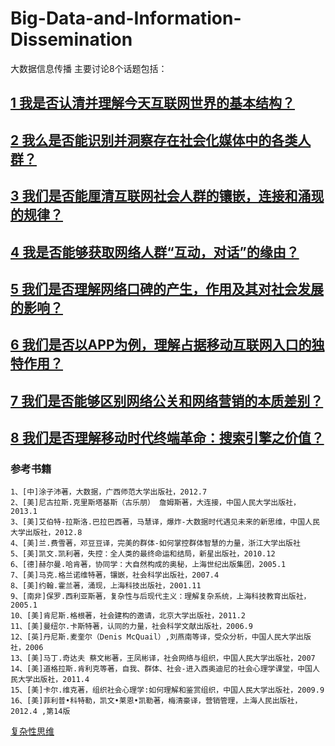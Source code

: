 # Big-Data-and-Information-Dissemination
  大数据信息传播
  主要讨论8个话题包括：
  
## [1 我是否认清并理解今天互联网世界的基本结构？](https://github.com/gitgitcode/Big-Data-and-Information-Dissemination/blob/master/%E6%88%91%E6%98%AF%E5%90%A6%E8%AE%A4%E6%B8%85%E5%B9%B6%E7%90%86%E8%A7%A3%E4%BB%8A%E5%A4%A9%E4%BA%92%E8%81%94%E7%BD%91%E4%B8%96%E7%95%8C%E7%9A%84%E5%9F%BA%E6%9C%AC%E7%BB%93%E6%9E%84.md)
## [2 我么是否能识别并洞察存在社会化媒体中的各类人群？](https://github.com/gitgitcode/Big-Data-and-Information-Dissemination/blob/master/%E8%AF%9D%E9%A2%982%E6%88%91%E4%B9%88%E6%98%AF%E5%90%A6%E8%83%BD%E8%AF%86%E5%88%AB%E5%B9%B6%E6%B4%9E%E5%AF%9F%E5%AD%98%E5%9C%A8%E7%A4%BE%E4%BC%9A%E5%8C%96%E5%AA%92%E4%BD%93%E4%B8%AD%E7%9A%84%E5%90%84%E7%B1%BB%E4%BA%BA%E7%BE%A4.md)
## [3 我们是否能厘清互联网社会人群的镶嵌，连接和涌现的规律？](https://github.com/gitgitcode/Big-Data-and-Information-Dissemination/blob/master/3%E6%88%91%E4%BB%AC%E6%98%AF%E5%90%A6%E8%83%BD%E5%8E%98%E6%B8%85%E4%BA%92%E8%81%94%E7%BD%91%E7%A4%BE%E4%BC%9A%E4%BA%BA%E7%BE%A4%E7%9A%84%E9%95%B6%E5%B5%8C%EF%BC%8C%E8%BF%9E%E6%8E%A5%E5%92%8C%E6%B6%8C%E7%8E%B0%E7%9A%84%E8%A7%84%E5%BE%8B.md)
## [4 我是否能够获取网络人群“互动，对话”的缘由？](https://github.com/gitgitcode/Big-Data-and-Information-Dissemination/blob/master/3%E6%88%91%E4%BB%AC%E6%98%AF%E5%90%A6%E8%83%BD%E5%8E%98%E6%B8%85%E4%BA%92%E8%81%94%E7%BD%91%E7%A4%BE%E4%BC%9A%E4%BA%BA%E7%BE%A4%E7%9A%84%E9%95%B6%E5%B5%8C%EF%BC%8C%E8%BF%9E%E6%8E%A5%E5%92%8C%E6%B6%8C%E7%8E%B0%E7%9A%84%E8%A7%84%E5%BE%8B.md)
## [5 我们是否理解网络口碑的产生，作用及其对社会发展的影响？]()
## [6 我们是否以APP为例，理解占据移动互联网入口的独特作用？]()
## [7 我们是否能够区别网络公关和网络营销的本质差别？]()
## [8 我们是否理解移动时代终端革命：搜索引擎之价值？]()

### 参考书籍
```
1、[中]涂子沛著，大数据，广西师范大学出版社，2012.7
2、[美]尼古拉斯.克里斯塔基斯（古乐朋） 詹姆斯著，大连接，中国人民大学出版社，2013.1
3、[美]艾伯特-拉斯洛.巴拉巴西著，马慧译，爆炸-大数据时代遇见未来的新思维，中国人民大学出版社，2012.8
4、[美]兰.费雪著，邓豆豆译，完美的群体-如何掌控群体智慧的力量，浙江大学出版社
5、[美]凯文.凯利著，失控：全人类的最终命运和结局，新星出版社，2010.12
6、[德]赫尔曼.哈肯著，协同学：大自然构成的奥秘，上海世纪出版集团，2005.1
7、[美]马克.格兰诺维特著，镶嵌，社会科学出版社，2007.4
8、[美]约翰.霍兰著，涌现，上海科技出版社，2001.11
9、[南非]保罗.西利亚斯著，复杂性与后现代主义：理解复杂系统，上海科技教育出版社，2005.1
10、[美]肯尼斯.格根著，社会建构的邀请，北京大学出版社，2011.2
11、[美]曼纽尔.卡斯特著，认同的力量，社会科学文献出版社，2006.9
12、[英]丹尼斯.麦奎尔（Denis McQuail）,刘燕南等译，受众分析，中国人民大学出版社，2006
13、[美]马丁.奇达夫 蔡文彬著，王凤彬译，社会网络与组织，中国人民大学出版社，2007
14、[美]道格拉斯.肯利克等著，自我、群体、社会-进入西奥迪尼的社会心理学课堂，中国人民大学出版社，2011.4
15、[美]卡尔.维克著，组织社会心理学:如何理解和鉴赏组织，中国人民大学出版社，2009.9
16、[美]菲利普•科特勒，凯文•莱恩•凯勒著，梅清豪译，营销管理，上海人民出版社，2012.4 ,第14版

```
[复杂性思维](https://legacy.gitbook.com/book/wizardforcel/think-comp-2e/details)
